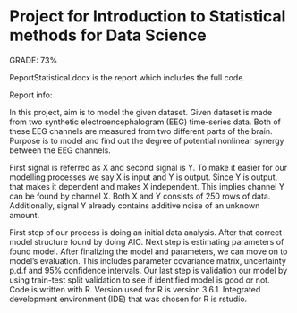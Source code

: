 # Project for Introduction to Statistical methods for Data Science

GRADE: 73%

ReportStatistical.docx is the report which includes the full code.

Report info:

In this project, aim is to model the given dataset. Given dataset is made from two synthetic electroencephalogram (EEG) time-series data. Both of these EEG channels are measured from two different parts of the brain. Purpose is to model and find out the degree of potential nonlinear synergy between the EEG channels.

First signal is referred as X and second signal is Y. To make it easier for our modelling processes we say X is input and Y is output. Since Y is output, that makes it dependent and makes X independent. This implies channel Y can be found by channel X. Both X and Y consists of 250 rows of data. Additionally, signal Y already contains additive noise of an unknown amount.

First step of our process is doing an initial data analysis. After that correct model structure found by doing AIC. Next step is estimating parameters of found model. After finalizing the model and parameters, we can move on to model’s evaluation. This includes parameter covariance matrix, uncertainty p.d.f and 95% confidence intervals. Our last step is validation our model by using train-test split validation to see if identified model is good or not. Code is written with R. Version used for R is version 3.6.1. Integrated development environment (IDE) that was chosen for R is rstudio.
